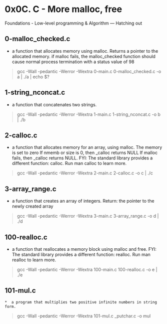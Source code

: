 # 0x0C. C - More malloc, free
  Foundations - Low-level programming & Algorithm ― Hatching out 
 
## 0-malloc_checked.c
   * a function that allocates memory using malloc. Returns a pointer to the allocated memory. if malloc fails, the malloc_checked function should cause normal process termination with a status value of 98
   >  gcc -Wall -pedantic -Werror -Wextra 0-main.c 0-malloc_checked.c -o a | ./a | echo $?
   
## 1-string_nconcat.c
   * a function that concatenates two strings.
   > gcc -Wall -pedantic -Werror -Wextra 1-main.c 1-string_nconcat.c -o b | ./b

## 2-calloc.c

   * a function that allocates memory for an array, using malloc. The memory is set to zero If nmemb or size is 0, then _calloc returns NULL
If malloc fails, then _calloc returns NULL. FYI: The standard library provides a different function: calloc. Run man calloc to learn more.
   > gcc -Wall -pedantic -Werror -Wextra 2-main.c 2-calloc.c -o c | ./c
    
## 3-array_range.c
   *  a function that creates an array of integers. Return: the pointer to the newly created array
   > gcc -Wall -pedantic -Werror -Wextra 3-main.c 3-array_range.c -o d | ./d
 
## 100-realloc.c
   * a function that reallocates a memory block using malloc and free. FYI: The standard library provides a different function: realloc. Run man realloc to learn more.
   > gcc -Wall -pedantic -Werror -Wextra 100-main.c 100-realloc.c -o e | ./e
 
## 101-mul.c
    *  a program that multiplies two positive infinite numbers in string form.
   > gcc -Wall -pedantic -Werror -Wextra 101-mul.c _putchar.c -o mul
